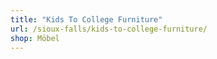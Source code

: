 ```yaml
---
title: "Kids To College Furniture"
url: /sioux-falls/kids-to-college-furniture/
shop: Möbel
---
```

